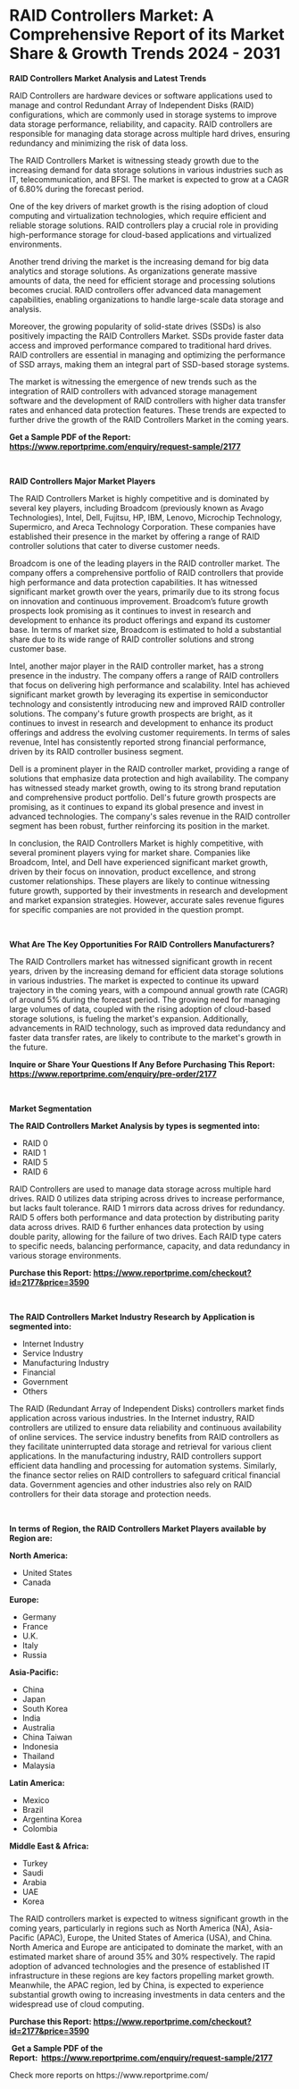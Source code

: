<p><h1>RAID Controllers Market: A Comprehensive Report of its Market Share & Growth Trends 2024 - 2031</h1></p><p><strong>RAID Controllers Market Analysis and Latest Trends</strong></p>
<p><p>RAID Controllers are hardware devices or software applications used to manage and control Redundant Array of Independent Disks (RAID) configurations, which are commonly used in storage systems to improve data storage performance, reliability, and capacity. RAID controllers are responsible for managing data storage across multiple hard drives, ensuring redundancy and minimizing the risk of data loss.</p><p>The RAID Controllers Market is witnessing steady growth due to the increasing demand for data storage solutions in various industries such as IT, telecommunication, and BFSI. The market is expected to grow at a CAGR of 6.80% during the forecast period. </p><p>One of the key drivers of market growth is the rising adoption of cloud computing and virtualization technologies, which require efficient and reliable storage solutions. RAID controllers play a crucial role in providing high-performance storage for cloud-based applications and virtualized environments.</p><p>Another trend driving the market is the increasing demand for big data analytics and storage solutions. As organizations generate massive amounts of data, the need for efficient storage and processing solutions becomes crucial. RAID controllers offer advanced data management capabilities, enabling organizations to handle large-scale data storage and analysis.</p><p>Moreover, the growing popularity of solid-state drives (SSDs) is also positively impacting the RAID Controllers Market. SSDs provide faster data access and improved performance compared to traditional hard drives. RAID controllers are essential in managing and optimizing the performance of SSD arrays, making them an integral part of SSD-based storage systems.</p><p>The market is witnessing the emergence of new trends such as the integration of RAID controllers with advanced storage management software and the development of RAID controllers with higher data transfer rates and enhanced data protection features. These trends are expected to further drive the growth of the RAID Controllers Market in the coming years.</p></p>
<p><strong>Get a Sample PDF of the Report:&nbsp; <a href="https://www.reportprime.com/enquiry/request-sample/2177">https://www.reportprime.com/enquiry/request-sample/2177</a></strong></p>
<p>&nbsp;</p>
<p><strong>RAID Controllers Major Market Players</strong></p>
<p><p>The RAID Controllers Market is highly competitive and is dominated by several key players, including Broadcom (previously known as Avago Technologies), Intel, Dell, Fujitsu, HP, IBM, Lenovo, Microchip Technology, Supermicro, and Areca Technology Corporation. These companies have established their presence in the market by offering a range of RAID controller solutions that cater to diverse customer needs.</p><p>Broadcom is one of the leading players in the RAID controller market. The company offers a comprehensive portfolio of RAID controllers that provide high performance and data protection capabilities. It has witnessed significant market growth over the years, primarily due to its strong focus on innovation and continuous improvement. Broadcom’s future growth prospects look promising as it continues to invest in research and development to enhance its product offerings and expand its customer base. In terms of market size, Broadcom is estimated to hold a substantial share due to its wide range of RAID controller solutions and strong customer base.</p><p>Intel, another major player in the RAID controller market, has a strong presence in the industry. The company offers a range of RAID controllers that focus on delivering high performance and scalability. Intel has achieved significant market growth by leveraging its expertise in semiconductor technology and consistently introducing new and improved RAID controller solutions. The company's future growth prospects are bright, as it continues to invest in research and development to enhance its product offerings and address the evolving customer requirements. In terms of sales revenue, Intel has consistently reported strong financial performance, driven by its RAID controller business segment.</p><p>Dell is a prominent player in the RAID controller market, providing a range of solutions that emphasize data protection and high availability. The company has witnessed steady market growth, owing to its strong brand reputation and comprehensive product portfolio. Dell's future growth prospects are promising, as it continues to expand its global presence and invest in advanced technologies. The company's sales revenue in the RAID controller segment has been robust, further reinforcing its position in the market.</p><p>In conclusion, the RAID Controllers Market is highly competitive, with several prominent players vying for market share. Companies like Broadcom, Intel, and Dell have experienced significant market growth, driven by their focus on innovation, product excellence, and strong customer relationships. These players are likely to continue witnessing future growth, supported by their investments in research and development and market expansion strategies. However, accurate sales revenue figures for specific companies are not provided in the question prompt.</p></p>
<p>&nbsp;</p>
<p><strong>What Are The Key Opportunities For RAID Controllers Manufacturers?</strong></p>
<p><p>The RAID Controllers market has witnessed significant growth in recent years, driven by the increasing demand for efficient data storage solutions in various industries. The market is expected to continue its upward trajectory in the coming years, with a compound annual growth rate (CAGR) of around 5% during the forecast period. The growing need for managing large volumes of data, coupled with the rising adoption of cloud-based storage solutions, is fueling the market's expansion. Additionally, advancements in RAID technology, such as improved data redundancy and faster data transfer rates, are likely to contribute to the market's growth in the future.</p></p>
<p><strong>Inquire or Share Your Questions If Any Before Purchasing This Report: <a href="https://www.reportprime.com/enquiry/pre-order/2177">https://www.reportprime.com/enquiry/pre-order/2177</a></strong></p>
<p>&nbsp;</p>
<p><strong>Market Segmentation</strong></p>
<p><strong>The RAID Controllers Market Analysis by types is segmented into:</strong></p>
<p><ul><li>RAID 0</li><li>RAID 1</li><li>RAID 5</li><li>RAID 6</li></ul></p>
<p><p>RAID Controllers are used to manage data storage across multiple hard drives. RAID 0 utilizes data striping across drives to increase performance, but lacks fault tolerance. RAID 1 mirrors data across drives for redundancy. RAID 5 offers both performance and data protection by distributing parity data across drives. RAID 6 further enhances data protection by using double parity, allowing for the failure of two drives. Each RAID type caters to specific needs, balancing performance, capacity, and data redundancy in various storage environments.</p></p>
<p><strong>Purchase this Report:&nbsp;<a href="https://www.reportprime.com/checkout?id=2177&price=3590">https://www.reportprime.com/checkout?id=2177&price=3590</a></strong></p>
<p>&nbsp;</p>
<p><strong>The RAID Controllers Market Industry Research by Application is segmented into:</strong></p>
<p><ul><li>Internet Industry</li><li>Service Industry</li><li>Manufacturing Industry</li><li>Financial</li><li>Government</li><li>Others</li></ul></p>
<p><p>The RAID (Redundant Array of Independent Disks) controllers market finds application across various industries. In the Internet industry, RAID controllers are utilized to ensure data reliability and continuous availability of online services. The service industry benefits from RAID controllers as they facilitate uninterrupted data storage and retrieval for various client applications. In the manufacturing industry, RAID controllers support efficient data handling and processing for automation systems. Similarly, the finance sector relies on RAID controllers to safeguard critical financial data. Government agencies and other industries also rely on RAID controllers for their data storage and protection needs.</p></p>
<p>&nbsp;</p>
<p><strong>In terms of Region, the RAID Controllers Market Players available by Region are:</strong></p>
<p>
    <p> <strong> North America: </strong>
        <ul>
            <li>United States</li>
            <li>Canada</li>
        </ul>
        </p> 
    <p> <strong> Europe: </strong>
        <ul>
            <li>Germany</li>
            <li>France</li>
            <li>U.K.</li>
            <li>Italy</li>
            <li>Russia</li>
        </ul>
        </p> 
    <p> <strong> Asia-Pacific: </strong>
        <ul>
            <li>China</li>
            <li>Japan</li>
            <li>South Korea</li>
            <li>India</li>
            <li>Australia</li>
            <li>China Taiwan</li>
            <li>Indonesia</li>
            <li>Thailand</li>
            <li>Malaysia</li>
        </ul>
        </p> 
    <p> <strong> Latin America: </strong>
        <ul>
            <li>Mexico</li>
            <li>Brazil</li>
            <li>Argentina Korea</li>
            <li>Colombia</li>
        </ul>
        </p> 
    <p> <strong> Middle East & Africa: </strong>
        <ul>
            <li>Turkey</li>
            <li>Saudi</li>
            <li>Arabia</li>
            <li>UAE</li>
            <li>Korea</li>
        </ul>
    </p>
    </p>
<p><p>The RAID controllers market is expected to witness significant growth in the coming years, particularly in regions such as North America (NA), Asia-Pacific (APAC), Europe, the United States of America (USA), and China. North America and Europe are anticipated to dominate the market, with an estimated market share of around 35% and 30% respectively. The rapid adoption of advanced technologies and the presence of established IT infrastructure in these regions are key factors propelling market growth. Meanwhile, the APAC region, led by China, is expected to experience substantial growth owing to increasing investments in data centers and the widespread use of cloud computing.</p></p>
<p><strong>Purchase this Report: <a href="https://www.reportprime.com/checkout?id=2177&price=3590">https://www.reportprime.com/checkout?id=2177&price=3590</a></strong></p>
<p>&nbsp;<strong>Get a Sample PDF of the Report:&nbsp;&nbsp;<a href="https://www.reportprime.com/enquiry/request-sample/2177">https://www.reportprime.com/enquiry/request-sample/2177</a></strong></p>
<p><strong></strong></p>
<p>Check more reports on https://www.reportprime.com/</p>